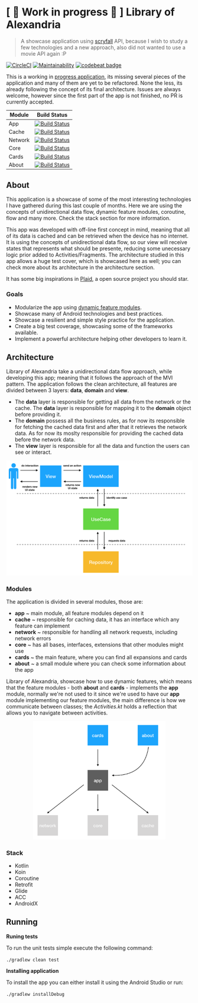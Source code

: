 # [ 🚧 Work in progress 🚧 ] Library of Alexandria
> A showcase application using [scryfall](https://scryfall.com/docs/api "scryfall") API, because I wish to study a few technologies and a new approach, also did not wanted to use a movie API again :P 

[![CircleCI](https://circleci.com/gh/caueferreira/library-of-alexandria.svg?style=svg)](https://circleci.com/gh/caueferreira/library-of-alexandria) [![Maintainability](https://api.codeclimate.com/v1/badges/3c8b3b5f97946d32403f/maintainability)](https://codeclimate.com/github/caueferreira/library-of-alexandria/maintainability) [![codebeat badge](https://codebeat.co/badges/03ce49c7-45cf-4cb3-b4c6-2c6221bbe556)](https://codebeat.co/projects/github-com-caueferreira-library-of-alexandria-master)


This is a working in [progress application](https://github.com/caueferreira/library-of-alexandria/projects), its missing several pieces of the application and many of them are yet to be refactored. None the less, its already following the concept of its final architecture. 
Issues are always welcome, however since the first part of the app is not finished, no PR is currently accepted.

| Module  | Build Status                                                                                                                                        |
|---------|-----------------------------------------------------------------------------------------------------------------------------------------------------|
| App     | [![Build Status](https://app.bitrise.io/app/d1418167e662a0df/status.svg?token=6D40OFYo1iwaxP27t8lDrg)](https://app.bitrise.io/app/d1418167e662a0df) |
| Cache   | [![Build Status](https://app.bitrise.io/app/83e13043814ffc5d/status.svg?token=v1dlW3zsj2i7JrQYfv4iXA)](https://app.bitrise.io/app/83e13043814ffc5d) |
| Network | [![Build Status](https://app.bitrise.io/app/eb0a4fc95c71256f/status.svg?token=yJBd3KuSrRQSKDwO5XZnvg)](https://app.bitrise.io/app/eb0a4fc95c71256f) |
| Core    | [![Build Status](https://app.bitrise.io/app/4f681c4a36c03169/status.svg?token=05FEsBtyvwD7pql5DacWeA)](https://app.bitrise.io/app/4f681c4a36c03169) |
| Cards   | [![Build Status](https://app.bitrise.io/app/14208e84a2b63b15/status.svg?token=F-9_R71nXW76iCZem5S3IA)](https://app.bitrise.io/app/14208e84a2b63b15) |
| About   | [![Build Status](https://app.bitrise.io/app/74a4c36961caf0c1/status.svg?token=fgj8VqorwEQjvRYgTR69BQ)](https://app.bitrise.io/app/74a4c36961caf0c1) |

## About
This application is a showcase of some of the most interesting technologies I have gathered during this last couple of months. Here we are using the concepts of unidirectional data flow, dynamic feature modules, coroutine, flow and many more. Check the stack section for more information.

This app was developed with off-line first concept in mind, meaning that all of its data is cached and can be retrieved when the device has no internet. It is using the concepts of unidirectional data flow, so our view will receive states that represents what should be presente, reducing some unecessary logic prior added to Activities/Fragments.
The architecture studied in this app allows a huge test cover, which is showcased here as well; you can check more about its architecture in the architecture section.

It has some big inspirations in [Plaid](https://github.com/android/plaid "Plaid"), a open source project you should star.

### Goals
*   Modularize the app using [dynamic feature modules](https://developer.android.com/guide/app-bundle/ "dynamic feature modules").
*   Showcase many of Android technologies and best practices.
*   Showcase a resilient and simple style practice for the application.
*   Create a big test coverage, showcasing some of the frameworks available.
*   Implement a powerful architecture helping other developers to learn it.

## Architecture

Library of Alexandria take a unidirectional data flow approach, while developing this app; meaning that it follows the approach of the MVI pattern. The application follows the clean architecture, all features are divided between 3 layers: **data**, **domain** and **view**. 
                      
*   The **data** layer is responsible for getting all data from the network or the cache. The **data** layer is responsible for mapping it to the **domain** object before providing it.
*   The **domain** possess all the business rules, as for now its responsible for fetching the cached data first and after that it retrieves the network data. As for now its moslty responsible for providing the cached data before the network data.   
*   The **view** layer is responsible for all the data and function the users can see or interact.

<p align="center">
  <img src="https://github.com/caueferreira/library-of-alexandria/blob/master/.github/application-architecture.png" width="680">
</p?>

### Modules

The application is divided in several modules, those are:
*   **app** ~ main module, all feature modules depend on it
*   **cache** ~ responsible for caching data, it has an interface which any feature can implement 
*   **network** ~ responsible for handling all network requests, including network errors
*   **core** ~ has all bases, interfaces, extensions that other modules might use
*   **cards** ~ the main feature, where you can find all expansions and cards
*   **about** ~ a small module where you can check some information about the app

Library of Alexandria, showcase how to use dynamic features, which means that the feature modules - both **about** and **cards** - implements the **app** module, normally we're not used to it since we're used to have our **app** module implementing our feature modules, the main difference is how we communicate between classes; the _Activities.kt_ holds a reflection that allows you to navigate between activities.

<p align="center">
  <img src="https://github.com/caueferreira/library-of-alexandria/blob/master/.github/dynamic-feature-modules.png" width="360">
</p>

### Stack
*   Kotlin
*   Koin
*   Coroutine
*   Retrofit
*   Glide
*   ACC
*   AndroidX

## Running

**Runing tests**

To run the unit tests simple execute the following command:

`./gradlew clean test`

**Installing application**

To install the app you can either install it using the Android Studio or run:

`./gradlew installDebug`
